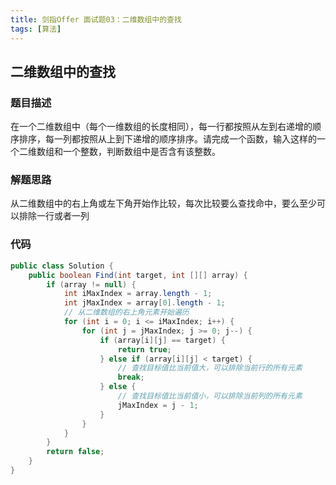 ```yaml
---
title: 剑指Offer 面试题03：二维数组中的查找
tags: [算法]
---
```


## 二维数组中的查找

### 题目描述

在一个二维数组中（每个一维数组的长度相同），每一行都按照从左到右递增的顺序排序，每一列都按照从上到下递增的顺序排序。请完成一个函数，输入这样的一个二维数组和一个整数，判断数组中是否含有该整数。

### 解题思路

从二维数组中的右上角或左下角开始作比较，每次比较要么查找命中，要么至少可以排除一行或者一列

### 代码

```java
public class Solution {
    public boolean Find(int target, int [][] array) {
        if (array != null) {
            int iMaxIndex = array.length - 1;
            int jMaxIndex = array[0].length - 1;
            // 从二维数组的右上角元素开始遍历
            for (int i = 0; i <= iMaxIndex; i++) {
                for (int j = jMaxIndex; j >= 0; j--) {
                    if (array[i][j] == target) {
                        return true;
                    } else if (array[i][j] < target) {
                        // 查找目标值比当前值大，可以排除当前行的所有元素
                        break;
                    } else {
                        // 查找目标值比当前值小，可以排除当前列的所有元素
                        jMaxIndex = j - 1;
                    }
                }
            }
        }
        return false;
    }
}
```